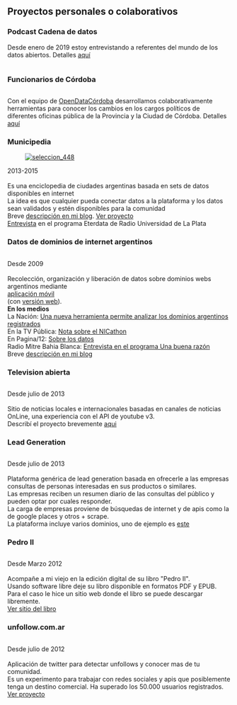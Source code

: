 <html><body><h2>Proyectos personales o colaborativos</h2>

<h3>Podcast Cadena de datos</h3>

<p>Desde enero de 2019 estoy entrevistando a referentes del mundo de los datos abiertos. Detalles <a href="https://andresvazquez.com.ar/blog/podcast-cadena-de-datos/">aquí</a></p>

<div class="wp-block-image">
<figure class="aligncenter">
<img src="/blog/wp-content/uploads/2019/02/image-1.png" alt="" class="wp-image-518" style="max-width:300px">
</figure>
</div>

<h3>Funcionarios de Córdoba</h3>

<div class="wp-block-image"><figure class="alignleft"><a href="http://www.opendatacordoba.org/funcionarios-cordoba/index.html"><img src="/blog/wp-content/uploads/2019/02/funccba.png" alt="" class="wp-image-522" style="max-width:300px"></a></figure></div>

<p>Con el equipo de <a href="http://www.opendatacordoba.org/">OpenDataCórdoba</a> desarrollamos colaborativamente herramientas para conocer los cambios en los cargos políticos de diferentes oficinas pública de la Provincia y la Ciudad de Córdoba. Detalles <a href="http://www.opendatacordoba.org/funcionarios-cordoba/index.html">aquí</a></p>
<!-- /wp:paragraph -->

<!-- wp:heading {"level":3} -->
<h3>Municipedia</h3>
<!-- /wp:heading -->

<!-- wp:image {"id":287,"align":"left","linkDestination":"custom"} -->
<div class="wp-block-image"><figure class="alignleft"><a href="http://municipedia.com"><img src="http://andresvazquez.com.ar/img/proy_img-00.jpg" alt="seleccion_448" class="wp-image-287" style="max-width:300px"></a></figure></div>
<!-- /wp:image -->

<!-- wp:paragraph -->
<p>2013-2015<br><br>Es una enciclopedia de ciudades argentinas basada en sets de datos disponibles en internet<br>La idea es que cualquier pueda conectar datos a la plataforma y los datos sean validados y estén disponibles para la comunidad<br>Breve <a href="http://andresvazquez.com.ar/blog/municipedia" target="_blank" rel="noreferrer noopener">descripción en mi blog</a>. <a href="http://municipedia.com" target="_blank" rel="noreferrer noopener">Ver proyecto</a><br><a href="http://andresvazquez.com.ar/data/otros/Eterdata-extracto-Entrevista.mp3" target="_blank" rel="noreferrer noopener">Entrevista</a> en el programa Eterdata de Radio Universidad de La Plata</p>
<!-- /wp:paragraph -->

<!-- wp:heading {"level":3} -->
<h3>Datos de dominios de internet argentinos</h3>
<!-- /wp:heading -->

<!-- wp:image {"id":287,"align":"left"} -->
<div class="wp-block-image"><figure class="alignleft"><img src="http://andresvazquez.com.ar/img/proy-nic.png" alt="" class="wp-image-287" style="max-width:300px"></figure></div>
<!-- /wp:image -->

<!-- wp:paragraph -->
<p>Desde 2009<br><br>Recolección, organización y liberación de datos sobre dominios webs argentinos mediante<br><a href="https://play.google.com/store/apps/details?id=com.phonegap.arnicapp&amp;hl=es_419" target="_blank" rel="noreferrer noopener">aplicación móvil</a><br>(con <a href="http:/nic.opendatacordoba.org" target="_blank" rel="noreferrer noopener">versión web</a>).<br><strong>En los medios</strong><br>La Nación: <a href="http://lanacion.com.ar/1745843-presentan-una-herramienta-para-analizar-los-dominios-argentinos-registrados" target="_blank" rel="noreferrer noopener">Una nueva herramienta permite analizar los dominios argentinos registrados</a><br>En la TV Pública: <a href="http://andresvazquez.com.ar/data/otros/NICathon.mp4" target="_blank" rel="noreferrer noopener">Nota sobre el NICathon</a><br>En Pagina/12: <a href="http://www.pagina12.com.ar/diario/suplementos/cash/17-8376-2015-03-22.html" target="_blank" rel="noreferrer noopener">Sobre los datos</a><br>Radio Mitre Bahia Blanca: <a href="http://andresvazquez.com.ar/data/otros/Entrevista-Radio-Mitre-Bahia-Blanca-por-ArNicApp.mp3" target="_blank" rel="noreferrer noopener">Entrevista en el programa Una buena razón</a><br>Breve <a href="http://andresvazquez.com.ar/blog/datos-abiertos-sobre-dominios-com-argentinos/" target="_blank" rel="noreferrer noopener">descripción en mi blog</a></p>
<!-- /wp:paragraph -->

<!-- wp:heading {"level":3} -->
<h3>Television abierta</h3>
<!-- /wp:heading -->

<!-- wp:image {"id":287,"align":"left","linkDestination":"custom"} -->
<div class="wp-block-image"><figure class="alignleft"><a href="http://television.data99.com.ar/"><img src="http://andresvazquez.com.ar/img/proy_img-02.jpg" alt="" class="wp-image-287" style="max-width:300px"></a></figure></div>
<!-- /wp:image -->

<!-- wp:paragraph -->
<p>Desde julio de 2013<br><br>Sitio de noticias locales e internacionales basadas en canales de noticias OnLine, una experiencia con el API de youtube v3.<br>Describí el proyecto brevemente <a href="http://andresvazquez.com.ar/blog/aprovechando-el-api-de-youtube/" target="_blank" rel="noreferrer noopener">aqui</a></p>
<!-- /wp:paragraph -->

<!-- wp:heading {"level":3} -->
<h3>Lead Generation</h3>
<!-- /wp:heading -->

<!-- wp:image {"id":287,"align":"left","linkDestination":"custom"} -->
<div class="wp-block-image"><figure class="alignleft"><a href="http://aprenderingles.data99.com.ar"><img src="http://andresvazquez.com.ar/img/proy_img-03.jpg" alt="" class="wp-image-287" style="max-width:300px"></a></figure></div>
<!-- /wp:image -->

<!-- wp:paragraph -->
<p>Desde julio de 2013<br><br>Plataforma genérica de lead generation basada en ofrecerle a las empresas consultas de personas interesadas en sus productos o similares.<br>Las empresas reciben un resumen diario de las consultas del público y pueden optar por cuales responder.<br>La carga de empresas proviene de búsquedas de internet y de apis como la de google places y otros + scrape.<br>La plataforma incluye varios dominios, uno de ejemplo es <a href="http://aprenderingles.data99.com.ar" target="_blank" rel="noreferrer noopener">este</a></p>
<!-- /wp:paragraph -->

<!-- wp:heading {"level":3} -->
<h3>Pedro II</h3>
<!-- /wp:heading -->

<!-- wp:image {"id":287,"align":"left","linkDestination":"custom"} -->
<div class="wp-block-image"><figure class="alignleft"><a href="http://pedro2.data99.com.ar"><img src="http://pedro2.data99.com.ar/pedroII-2012/pedro2-papel-trans.png" alt="" class="wp-image-287" style="max-width:300px"></a></figure></div>
<!-- /wp:image -->

<!-- wp:paragraph -->
<p>Desde Marzo 2012<br><br>Acompañe a mi viejo en la edición digital de su libro "Pedro II".<br>Usando software libre deje su libro disponible en formatos PDF y EPUB. Para el caso le hice un sitio web donde el libro se puede descargar libremente.<br><a href="http://pedro2.data99.com.ar" target="_blank" rel="noreferrer noopener">Ver sitio del libro</a></p>
<!-- /wp:paragraph -->

<!-- wp:heading {"level":3} -->
<h3>unfollow.com.ar</h3>
<!-- /wp:heading -->

<!-- wp:image {"id":287,"align":"left","linkDestination":"custom"} -->
<div class="wp-block-image"><figure class="alignleft"><a href="http://unfollow.com.ar"><img src="http://andresvazquez.com.ar/img/proy_img-01.jpg" alt="" class="wp-image-287" style="max-width:300px"></a></figure></div>
<!-- /wp:image -->

<!-- wp:paragraph -->
<p>Desde julio de 2012<br><br>Aplicación de twitter para detectar unfollows y conocer mas de tu comunidad.<br>Es un experimento para trabajar con redes sociales y apis que posiblemente tenga un destino comercial. Ha superado los 50.000 usuarios registrados.<br><a href="http://unfollow.com.ar" target="_blank" rel="noreferrer noopener">Ver proyecto</a></p>
<!-- /wp:paragraph --></body></html>
